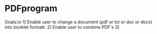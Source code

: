 # PDFprogram
Goals:\n
1] Enable user to change a document (pdf or txt or doc or docx) into booklet formatt.
2] Enable user to combine PDF's
3]
